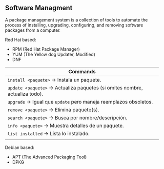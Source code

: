 ## Software Managment

A package management system is a collection of tools to automate the process of installing, upgrading, configuring, and removing software packages from a computer.

Red Hat based:
- RPM (Red Hat Package Manager)
- YUM (The Yellow dog Updater, Modified)
- DNF 

| Commands                                                                    |
| --------------------------------------------------------------------------- |
| `install <paquete>` → Instala un paquete.                                   |
| `update <paquete>` → Actualiza paquetes (si omites nombre, actualiza todo). |
| `upgrade` → Igual que `update` pero maneja reemplazos obsoletos.            |
| `remove <paquete>` → Elimina paquete(s).                                    |
| `search <paquete>` → Busca por nombre/descripción.                          |
| `info <paquete>` → Muestra detalles de un paquete.                          |
| `list installed` → Lista lo instalado.                                      |
|                                                                             |



Debian based:
- APT (The Advanced Packaging Tool)
- DPKG